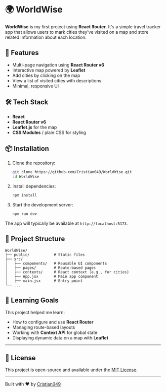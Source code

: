 # 🌍 WorldWise

**WorldWise** is my first project using **React Router**. It's a simple travel tracker app that allows users to mark cities they've visited on a map and store related information about each location.

## 🚀 Features

- Multi-page navigation using **React Router v6**
- Interactive map powered by **Leaflet**
- Add cities by clicking on the map
- View a list of visited cities with descriptions
- Minimal, responsive UI

## 🛠️ Tech Stack

- **React**
- **React Router v6**
- **Leaflet.js** for the map
- **CSS Modules** / plain CSS for styling

## 📦 Installation

1. Clone the repository:

   ```bash
   git clone https://github.com/Cristian049/WorldWise.git
   cd WorldWise
   ```

2. Install dependencies:

   ```bash
   npm install
   ```

3. Start the development server:
   ```bash
   npm run dev
   ```

The app will typically be available at `http://localhost:5173`.

## 📁 Project Structure

```plaintext
WorldWise/
├── public/           # Static files
├── src/
│   ├── components/   # Reusable UI components
│   ├── pages/        # Route-based pages
│   ├── contexts/     # React context (e.g., for cities)
│   ├── App.jsx       # Main app component
│   ├── main.jsx      # Entry point
└── ...
```

## 🌱 Learning Goals

This project helped me learn:

- How to configure and use **React Router**
- Managing route-based layouts
- Working with **Context API** for global state
- Displaying dynamic data on a map with **Leaflet**

---

## 📄 License

This project is open-source and available under the [MIT License](LICENSE).

---

Built with ❤️ by [Cristian049](https://github.com/Cristian049)

